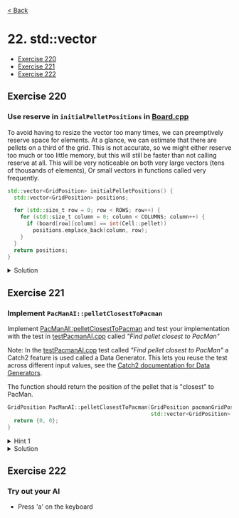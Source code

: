 [< Back](README.md)

# 22. std::vector

* [Exercise 220](#exercise-220)
* [Exercise 221](#exercise-221)
* [Exercise 222](#exercise-222)

## Exercise 220

### Use reserve in `initialPelletPositions` in [Board.cpp](../../lib/Board.cpp)

To avoid having to resize the vector too many times, we can preemptively reserve space
for elements. At a glance, we can estimate that there are pellets on a third of the
grid. This is not accurate, so we might either reserve too much or too little memory,
but this will still be faster than not calling reserve at all. This will be very
noticeable on both very large vectors (tens of thousands of elements), Or small
vectors in functions called very frequently.

```cpp
std::vector<GridPosition> initialPelletPositions() {
  std::vector<GridPosition> positions;

  for (std::size_t row = 0; row < ROWS; row++) {
    for (std::size_t column = 0; column < COLUMNS; column++) {
      if (board[row][column] == int(Cell::pellet))
        positions.emplace_back(column, row);
    }
  }
  return positions;
}

```

<details>
   <summary>Solution</summary>

```cpp
std::vector<GridPosition> initialPelletPositions() {
  //could be renamed to pellet position
  std::vector<GridPosition> positions;

  positions.reserve((ROWS * COLUMNS) / 3);

  for (std::size_t row = 0; row < ROWS; row++) {
    for (std::size_t column = 0; column < COLUMNS; column++) {
      if (board[row][column] == int(Cell::pellet))
        positions.emplace_back(column, row);
    }
  }
  return positions;
}

```

</details>

## Exercise 221

### Implement `PacManAI::pelletClosestToPacman`

Implement [PacManAI::pelletClosestToPacman][1] and test your implementation with the
test in [testPacmanAI.cpp][2] called _"Find pellet closest to PacMan"_

Note: In the [testPacmanAI.cpp][2] test called _"Find pellet closest to PacMan"_ a
Catch2 feature is used called a Data Generator. This lets you reuse the test across
different input values, see the [Catch2 documentation for Data Generators][3].

The function should return the position of the pellet that is "closest" to PacMan.

```cpp
GridPosition PacManAI::pelletClosestToPacman(GridPosition pacmanGridPosition,
                                             std::vector<GridPosition> & pellets) {
  return {0, 0};
}
```

<details>
   <summary>Hint 1</summary>

Use the `positionDistance` function to find the distance to PacMan.

</details>

<details>
   <summary>Solution</summary>

```cpp
GridPosition PacManAI::pelletClosestToPacman(GridPosition pacmanGridPosition,
                                             std::vector<GridPosition> & pellets) {
  GridPosition closestPellet = { 0, 0 };
  double closestDistance = std::numeric_limits<double>::infinity();

  for (const auto & pellet : pellets) {
    const double distance = positionDistance(pacmanGridPosition, pellet);
    if (distance < closestDistance) {
      closestDistance = distance;
      closestPellet = pellet;
    }
  }

  return closestPellet;
}
```

</details>

## Exercise 222

### Try out your AI

* Press 'a' on the keyboard

[1]: ../../lib/PacManAI.cpp
[2]: ../../test/unit_tests/testPacmanAI.cpp
[3]: https://github.com/catchorg/Catch2/blob/v2.x/docs/generators.md

